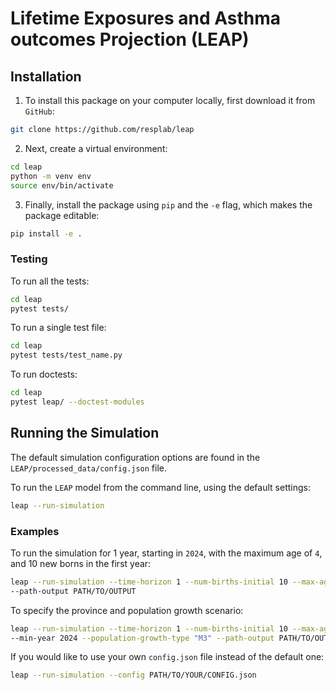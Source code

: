 # Lifetime Exposures and Asthma outcomes Projection (LEAP)

## Installation

1. To install this package on your computer locally, first download it from `GitHub`:

```sh
git clone https://github.com/resplab/leap
```

2. Next, create a virtual environment:

```sh
cd leap
python -m venv env
source env/bin/activate
```

3. Finally, install the package using `pip` and the `-e` flag, which makes the package editable:

```sh
pip install -e .
```

### Testing

To run all the tests:

```sh
cd leap
pytest tests/
```

To run a single test file:

```sh
cd leap
pytest tests/test_name.py
```

To run doctests:

```sh
cd leap
pytest leap/ --doctest-modules
```

## Running the Simulation

The default simulation configuration options are found in the `LEAP/processed_data/config.json`
file.

To run the `LEAP` model from the command line, using the default settings:

```sh
leap --run-simulation
```

### Examples

To run the simulation for 1 year, starting in `2024`, with the maximum age of `4`,
and 10 new borns in the first year:

```sh
leap --run-simulation --time-horizon 1 --num-births-initial 10 --max-age 4 --min-year 2024 \
--path-output PATH/TO/OUTPUT
```

To specify the province and population growth scenario:

```sh
leap --run-simulation --time-horizon 1 --num-births-initial 10 --max-age 4 --province "CA" \
--min-year 2024 --population-growth-type "M3" --path-output PATH/TO/OUTPUT
```

If you would like to use your own `config.json` file instead of the default one:

```sh
leap --run-simulation --config PATH/TO/YOUR/CONFIG.json
```



